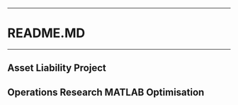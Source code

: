 --------------------------------------------------------------------
# README.MD #
--------------------------------------------------------------------
## Asset Liability Project ##

   Operations Research
   MATLAB
   Optimisation
--------------------------------------------------------------------

